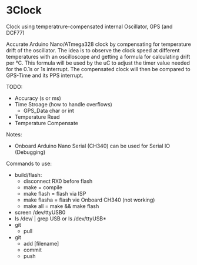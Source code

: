# 3Clock
Clock using temperatrure-compensated internal Oscillator, GPS (and DCF77)  

Accurate Arduino Nano/ATmega328 clock by compensating for temperature drift of the oscillator. The idea is to observe the clock speed at different temperatures with an oscilloscope and getting a formula for calculating drift per °C. This formula will be used by the uC to adjust the timer value needed for the 0.1s or 1s interrupt. The compensated clock will then be compared to GPS-Time and its PPS interrupt.

TODO:
* Accuracy (s or ms)
* Time Stroage (how to handle overflows)
  * GPS_Data char or int
* Temperature Read
* Temperature Compensate

Notes:
* Onboard Arduino Nano Serial (CH340) can be used for Serial IO (Debugging)


Commands to use:
* build/flash:
  * disconnect RX0 before flash
  * make = compile
  * make flash = flash via ISP
  * make flasha = flash vie Onboard CH340 (not working)
  * make all = make && make flash
* screen /dev/ttyUSB0
* ls /dev/ | grep USB or ls /dev/ttyUSB*
* git
  * pull
* git
  * add [filename]
  * commit
  * push

